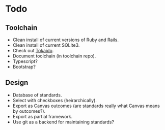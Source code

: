 # Todo

## Toolchain

* Clean install of current versions of Ruby and Rails.
* Clean install of current SQLite3.
* Check out [Tokaido](https://github.com/tokaido/tokaidoapp).
* Document toolchain (in toolchain repo).
* Typescript?
* Bootstrap?

## Design

* Database of standards.
* Select with checkboxes (heirarchically).
* Export as Canvas outcomes (are standards really what Canvas means by outcomes?).
* Export as partial framework.
* Use git as a backend for maintaining standards?
